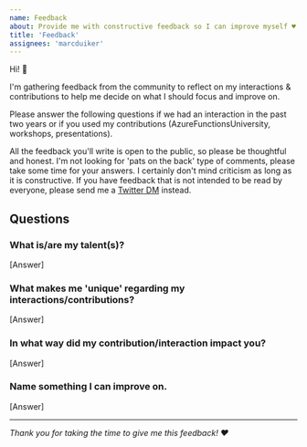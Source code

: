 ```yaml
---
name: Feedback
about: Provide me with constructive feedback so I can improve myself ♥
title: 'Feedback'
assignees: 'marcduiker'
---
```


Hi! 👋

I'm gathering feedback from the community to reflect on my interactions & contributions to help me decide on what I should focus and improve on.

Please answer the following questions if we had an interaction in the past two years or if you used my contributions (AzureFunctionsUniversity, workshops, presentations).

All the feedback you'll write is open to the public, so please be thoughtful and honest. I'm not looking for 'pats on the back' type of comments, please take some time for your answers. I certainly don't mind criticism as long as it is constructive. If you have feedback that is not intended to be read by everyone, please send me a [Twitter DM](https://twitter.com/marcduiker) instead.

## Questions

### What is/are my talent(s)?

[Answer]

### What makes me 'unique' regarding my interactions/contributions?

[Answer]

### In what way did my contribution/interaction impact you?

[Answer]

### Name something I can improve on.

[Answer]

---

*Thank you for taking the time to give me this feedback! ♥*